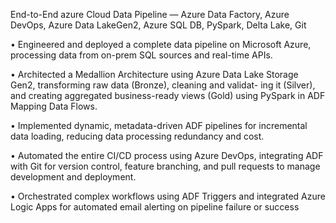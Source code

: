 End-to-End azure Cloud Data Pipeline  — Azure Data Factory, Azure DevOps, Azure Data LakeGen2, Azure SQL DB, PySpark, Delta Lake, Git

• Engineered and deployed a complete data pipeline on Microsoft Azure, processing data from on-prem SQL sources and real-time
APIs.

• Architected a Medallion Architecture using Azure Data Lake Storage Gen2, transforming raw data (Bronze), cleaning and validat-
ing it (Silver), and creating aggregated business-ready views (Gold) using PySpark in ADF Mapping Data Flows.

• Implemented dynamic, metadata-driven ADF pipelines for incremental data loading, reducing data processing redundancy and
cost.

• Automated the entire CI/CD process using Azure DevOps, integrating ADF with Git for version control, feature branching, and
pull requests to manage development and deployment.

• Orchestrated complex workflows using ADF Triggers and integrated Azure Logic Apps for automated email alerting on pipeline
failure or success
